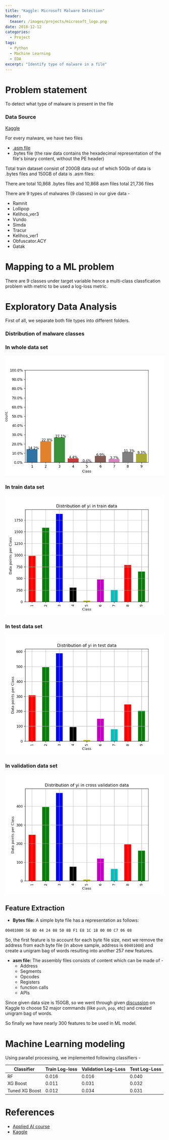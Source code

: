 ```yaml
---
title: "Kaggle: Microsoft Malware Detection"
header:
  teaser: /images/projects/microsoft_logo.png
date: 2018-12-12
categories:
  - Project
tags: 
  - Python
  - Machine Learning
  - EDA
excerpt: "Identify type of malware in a file"
---
```


# Problem statement
To detect what type of malware is present in the file

### Data Source
[Kaggle](https://www.kaggle.com/c/malware-classification/data)  

For every malware, we have two files
* [.asm file](https://www.reviversoft.com/file-extensions/asm)
* .bytes file (the raw data contains the hexadecimal representation of the file's binary content, without the PE header)

Total train dataset consist of 200GB data out of which 50Gb of data is .bytes files and 150GB of data is .asm files:

There are total 10,868 .bytes files and 10,868 asm files total 21,736 files  

There are 9 types of malwares (9 classes) in our give data -  
* Ramnit
* Lollipop
* Kelihos_ver3
* Vundo
* Simda
* Tracur
* Kelihos_ver1
* Obfuscator.ACY
* Gatak

# Mapping to a ML problem
There are 9 classes under target variable hence a multi-class classfication problem with metric to be used a log-loss metric.

# Exploratory Data Analysis
First of all, we separate both file types into different folders.

### Distribution of malware classes 

### In whole data set
![](/images/projects/Microsoft-Malware-Detection/1.png)

### In train data set
![](/images/projects/Microsoft-Malware-Detection/4.png)

### In test data set
![](/images/projects/Microsoft-Malware-Detection/5.png)

### In validation data set
![](/images/projects/Microsoft-Malware-Detection/6.png)


## Feature Extraction

* **Bytes file:** 
A simple byte file has a representation as follows:  

`00401000 56 8D 44 24 08 50 8B F1 E8 1C 1B 00 00 C7 06 08`  

So, the first feature is to account for each byte file size, next we remove the address from each byte file (in above sample, address is `00401000`) and create a unigram bag of words resulting into another 257 new features.

* **asm file:** 
The assembly files consists of content which can be made of -
  - Address
  - Segments
  - Opcodes
  - Registers
  - function calls
  - APIs

Since given data size is 150GB, so we went through given [discussion](https://www.kaggle.com/c/malware-classification/discussion) on Kaggle to choose 52 major commands (like `push`, `pop`, etc) and created unigram bag of words.  

So finally we have nearly 300 features to be used in ML model.

# Machine Learning modeling

Using parallel processing, we implemented following classifiers -    

|Classifier| Train Log-loss | Validation Log-Loss | Test Log-Loss |
| ------------- | ------------- | ------------- | ------------- |
|RF |0.016|0.016|0.040|
|XG Boost|0.011|0.031|0.032|
|Tuned XG Boost|0.012|0.034|0.031|


# References
* [Applied AI course](https://www.appliedaicourse.com)
* [Kaggle](https://www.kaggle.com/c/malware-classification)
